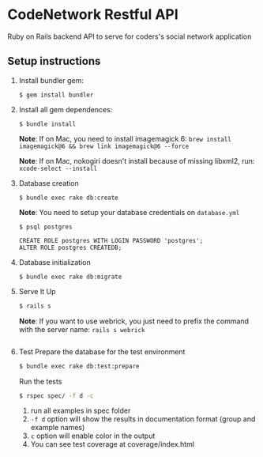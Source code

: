 # CodeNetwork Restful API

Ruby on Rails backend API to serve for coders's social network application

## Setup instructions

1. Install bundler gem:
    ```
    $ gem install bundler
    ```
2. Install all gem dependences:
    ```
    $ bundle install
    ```
    **Note**: If on Mac, you need to install imagemagick 6: `brew install imagemagick@6 && brew link imagemagick@6 --force`

    **Note**: If on Mac, nokogiri doesn't install because of missing libxml2, run: `xcode-select --install`

3. Database creation
    ```
    $ bundle exec rake db:create
    ```
    **Note**: You need to setup your database credentials on `database.yml`
    ```
    $ psql postgres
    ```

    ```
    CREATE ROLE postgres WITH LOGIN PASSWORD 'postgres';
    ALTER ROLE postgres CREATEDB;
    ```

4. Database initialization
    ```
    $ bundle exec rake db:migrate
    ```

5. Serve It Up
    ```sh
    $ rails s
    ```
    **Note**: If you want to use webrick, you just need to prefix the command with the server name: `rails s webrick`

    ```

6. Test
    Prepare the database for the test environment
    ```sh
    $ bundle exec rake db:test:prepare
    ```
    Run the tests
    ```sh
    $ rspec spec/ -f d -c
    ```

    1. run all examples in spec folder
    2. `-f d` option will show the results in documentation format (group and example names)
    3. `c` option will enable color in the output
    4. You can see test coverage at coverage/index.html
